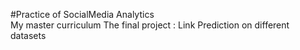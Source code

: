 #Practice of SocialMedia Analytics  
My master curriculum
The final project : Link Prediction on different datasets
